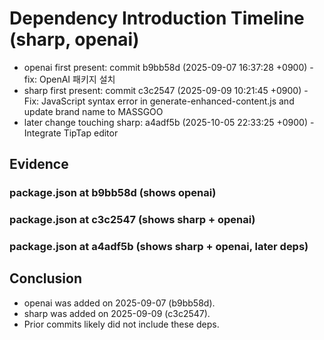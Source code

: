 # Dependency Introduction Timeline (sharp, openai)

- openai first present: commit b9bb58d (2025-09-07 16:37:28 +0900) - fix: OpenAI 패키지 설치
- sharp first present: commit c3c2547 (2025-09-09 10:21:45 +0900) - Fix: JavaScript syntax error in generate-enhanced-content.js and update brand name to MASSGOO
- later change touching sharp: a4adf5b (2025-10-05 22:33:25 +0900) - Integrate TipTap editor

## Evidence

### package.json at b9bb58d (shows openai)


### package.json at c3c2547 (shows sharp + openai)


### package.json at a4adf5b (shows sharp + openai, later deps)


## Conclusion
- openai was added on 2025-09-07 (b9bb58d).
- sharp was added on 2025-09-09 (c3c2547).
- Prior commits likely did not include these deps.
